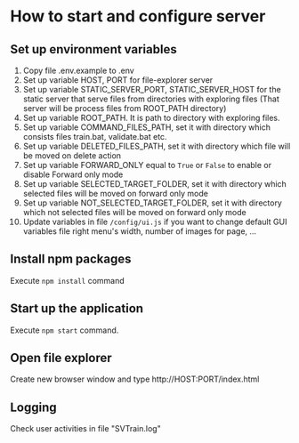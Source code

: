 # How to start and configure server

## Set up environment variables

1. Copy file .env.example to .env
2. Set up variable HOST, PORT for file-explorer server
3. Set up variable STATIC_SERVER_PORT, STATIC_SERVER_HOST for the static server that serve files from directories with exploring files (That server will be process files from ROOT_PATH directory)
4. Set up variable ROOT_PATH. It is path to directory with exploring files.
5. Set up variable COMMAND_FILES_PATH, set it with directory which consists files train.bat, validate.bat etc.
6. Set up variable DELETED_FILES_PATH, set it with directory which file will be moved on delete action
6. Set up variable FORWARD_ONLY equal to `True` or `False` to enable or disable Forward only mode 
6. Set up variable SELECTED_TARGET_FOLDER, set it with directory which selected files will be moved on forward only mode
6. Set up variable NOT_SELECTED_TARGET_FOLDER, set it with directory which not selected files will be moved on forward only mode
7. Update variables in file `/config/ui.js` if you want to change default GUI variables file right menu's width, number of images for page, ...

## Install npm packages

Execute `npm install` command

## Start up the application

Execute `npm start` command.

## Open file explorer

Create new browser window and type http://HOST:PORT/index.html

## Logging

Check user activities in file "SVTrain.log"
